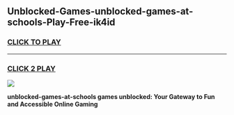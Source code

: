 
## Unblocked-Games-unblocked-games-at-schools-Play-Free-ik4id
<h3>
<a href="https://premium76.site?title=unblocked-games-at-schools&ref=09A">CLICK TO PLAY</a></h3>
<hr>

<h3>
<a href="https://premium76.site?title=unblocked-games-at-schools&ref=09A">CLICK 2 PLAY</a>
  
</h3>

<a href="https://premium76.site?title=unblocked-games-at-schools&ref=09A"><img src="https://clearcache.store/games.png"></a>


**unblocked-games-at-schools games unblocked: Your Gateway to Fun and Accessible Online Gaming**
